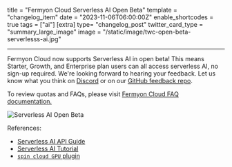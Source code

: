 title = "Fermyon Cloud Serverless AI Open Beta"
template = "changelog_item"
date = "2023-11-06T06:00:00Z"
enable_shortcodes = true
tags = ["ai"]
[extra]
type= "changelog_post"
twitter_card_type = "summary_large_image"
image = "/static/image/twc-open-beta-serverlesss-ai.jpg"

---

Fermyon Cloud now supports Serverless AI in open beta! This means Starter, Growth, and Enterprise plan users can all access serverless AI, no sign-up required. We're looking forward to hearing your feedback. Let us know what you think on [Discord](https://discord.com/invite/AAFNfS7NGf) or on our [GitHub feedback repo](https://github.com/fermyon/feedback). 

To review quotas and FAQs, please visit [Fermyon Cloud FAQ documentation.](https://developer.fermyon.com/cloud/faq)

<img src="/static/image/changelog/twc-open-beta-serverlesss-ai.jpg" alt="Serverless AI Open Beta">

<!-- break -->

References:

- [Serverless AI API Guide](https://developer.fermyon.com/spin/v2/serverless-ai-api-guide)
- [Serverless AI Tutorial](https://developer.fermyon.com/spin/v2/serverless-ai-hello-world.md)
- [`spin cloud GPU` plugin](https://developer.fermyon.com/hub/preview/plugin_spin_cloud_gpu)